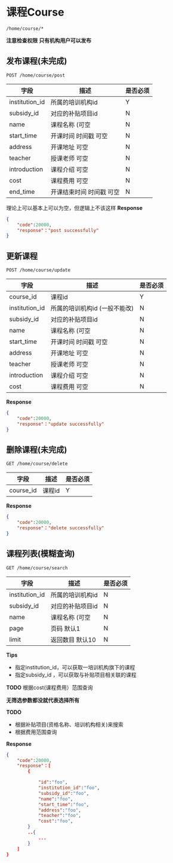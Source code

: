 课程Course
===
`/home/course/*`

**注意检查权限**
**只有机构用户可以发布**


## 发布课程(未完成)
`POST /home/course/post`


字段  |描述 |  是否必须 
------------ | -------------| -------------
institution_id | 所属的培训机构id | Y  
subsidy_id |对应的补贴项目id  | N    
name |课程名称 (可空  | N
start_time |开课时间 时间戳 可空 | N
address |开课地址  可空 | N
teacher |授课老师 可空 | N
introduction |课程介绍 可空 | N
cost |课程费用  可空 | N
end_time |开课结束时间 时间戳 可空 | N

理论上可以基本上可以为空，但逻辑上不该这样
 **Response**  

```json  
{
    "code":20000,
    "response"："post successfully"
}
```

## 更新课程
`POST /home/course/update`

字段  |描述 |  是否必须 
------------ | -------------| -------------
course_id | 课程id | Y
institution_id | 所属的培训机构id (一般不能改)| N  
subsidy_id |对应的补贴项目id  | N    
name |课程名称 (可空  | N
start_time |开课时间 时间戳 可空 | N
address |开课地址  可空 | N
teacher |授课老师 可空 | N
introduction |课程介绍 可空 | N
cost |课程费用  可空 | N


 **Response**  

```json  
{
    "code":20000,
    "response"："update successfully"
}
```

## 删除课程(未完成)
`GET /home/course/delete`

字段  |描述 |  是否必须 
------------ | -------------| -------------
course_id |课程id| Y

 **Response**  

```json  
{
    "code":20000,
    "response"："delete successfully"
}
```

##  课程列表(模糊查询)
`GET /home/course/search`

字段  |描述 |  是否必须 
------------ | -------------| -------------
institution_id | 所属的培训机构id| N
subsidy_id | 对应的补贴项目id  | N    
name |课程名称 (可空 | N 
page | 页码 默认1 | N
limit| 返回数目 默认10|  N

 
 **Tips**
 * 指定institution_id，可以获取一培训机构旗下的课程
 * 指定subsidy_id ，可以获取与补贴项目相关联的课程


**TODO**
根据cost(课程费用）范围查询

 
**无筛选参数都没就代表选择所有**

**TODO**

* 根据补贴项目(资格名称、培训机构相关)来搜索
* 根据费用范围查询

**Response**  

```json  
{
    "code":20000,
    "response"：[
        {

            "id":"foo",
            "institution_id":"foo",
            "subsidy_id":"foo",
            "name":"foo",
            "start_time":"foo",
            "address":"foo",
            "teacher":"foo",
            "cost":"foo",
        }
        ..{
            ...
        }
    ]
}
```

 
